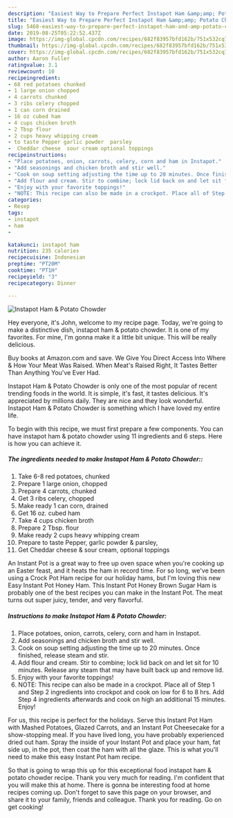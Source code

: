 ```yaml
---
description: "Easiest Way to Prepare Perfect Instapot Ham &amp;amp; Potato Chowder"
title: "Easiest Way to Prepare Perfect Instapot Ham &amp;amp; Potato Chowder"
slug: 5468-easiest-way-to-prepare-perfect-instapot-ham-and-amp-potato-chowder
date: 2019-08-25T05:22:52.437Z
image: https://img-global.cpcdn.com/recipes/682f83957bfd162b/751x532cq70/instapot-ham-potato-chowder-recipe-main-photo.jpg
thumbnail: https://img-global.cpcdn.com/recipes/682f83957bfd162b/751x532cq70/instapot-ham-potato-chowder-recipe-main-photo.jpg
cover: https://img-global.cpcdn.com/recipes/682f83957bfd162b/751x532cq70/instapot-ham-potato-chowder-recipe-main-photo.jpg
author: Aaron Fuller
ratingvalue: 3.1
reviewcount: 10
recipeingredient:
- 68 red potatoes chunked
- 1 large onion chopped
- 4 carrots chunked
- 3 ribs celery chopped
- 1 can corn drained
- 16 oz cubed ham
- 4 cups chicken broth
- 2 Tbsp flour
- 2 cups heavy whipping cream
- to taste Pepper garlic powder  parsley
-  Cheddar cheese  sour cream optional toppings
recipeinstructions:
- "Place potatoes, onion, carrots, celery, corn and ham in Instapot."
- "Add seasonings and chicken broth and stir well."
- "Cook on soup setting adjusting the time up to 20 minutes. Once finished, release steam and stir."
- "Add flour and cream. Stir to combine; lock lid back on and let sit for 10 minutes. Release any steam that may have built back up and remove lid."
- "Enjoy with your favorite toppings!"
- "NOTE: This recipe can also be made in a crockpot. Place all of Step 1 and Step 2 ingredients into crockpot and cook on low for 6 to 8 hrs. Add Step 4 ingredients afterwards and cook on high an additional 15 minutes. Enjoy!"
categories:
- Resep
tags:
- instapot
- ham
- 

katakunci: instapot ham 
nutrition: 235 calories
recipecuisine: Indonesian
preptime: "PT20M"
cooktime: "PT1H"
recipeyield: "3"
recipecategory: Dinner

---
```



![Instapot Ham &amp; Potato Chowder](https://img-global.cpcdn.com/recipes/682f83957bfd162b/751x532cq70/instapot-ham-potato-chowder-recipe-main-photo.jpg)

Hey everyone, it's John, welcome to my recipe page. Today, we're going to make a distinctive dish, instapot ham &amp; potato chowder. It is one of my favorites. For mine, I'm gonna make it a little bit unique. This will be really delicious.

Buy books at Amazon.com and save. We Give You Direct Access Into Where &amp; How Your Meat Was Raised. When Meat&#39;s Raised Right, It Tastes Better Than Anything You&#39;ve Ever Had.

Instapot Ham &amp; Potato Chowder is only one of the most popular of recent trending foods in the world. It is simple, it's fast, it tastes delicious. It's appreciated by millions daily. They are nice and they look wonderful. Instapot Ham &amp; Potato Chowder is something which I have loved my entire life.


To begin with this recipe, we must first prepare a few components. You can have instapot ham &amp; potato chowder using 11 ingredients and 6 steps. Here is how you can achieve it.

##### The ingredients needed to make Instapot Ham &amp; Potato Chowder::

1. Take 6-8 red potatoes, chunked
1. Prepare 1 large onion, chopped
1. Prepare 4 carrots, chunked
1. Get 3 ribs celery, chopped
1. Make ready 1 can corn, drained
1. Get 16 oz. cubed ham
1. Take 4 cups chicken broth
1. Prepare 2 Tbsp. flour
1. Make ready 2 cups heavy whipping cream
1. Prepare to taste Pepper, garlic powder &amp; parsley,
1. Get  Cheddar cheese &amp; sour cream, optional toppings


An Instant Pot is a great way to free up oven space when you&#39;re cooking up an Easter feast, and it heats the ham in record time. For so long, we&#39;ve been using a Crock Pot Ham recipe for our holiday hams, but I&#39;m loving this new Easy Instant Pot Honey Ham. This Instant Pot Honey Brown Sugar Ham is probably one of the best recipes you can make in the Instant Pot. The meat turns out super juicy, tender, and very flavorful. 

##### Instructions to make Instapot Ham &amp; Potato Chowder:

1. Place potatoes, onion, carrots, celery, corn and ham in Instapot.
1. Add seasonings and chicken broth and stir well.
1. Cook on soup setting adjusting the time up to 20 minutes. Once finished, release steam and stir.
1. Add flour and cream. Stir to combine; lock lid back on and let sit for 10 minutes. Release any steam that may have built back up and remove lid.
1. Enjoy with your favorite toppings!
1. NOTE: This recipe can also be made in a crockpot. Place all of Step 1 and Step 2 ingredients into crockpot and cook on low for 6 to 8 hrs. Add Step 4 ingredients afterwards and cook on high an additional 15 minutes. Enjoy!


For us, this recipe is perfect for the holidays. Serve this Instant Pot Ham with Mashed Potatoes, Glazed Carrots, and an Instant Pot Cheesecake for a show-stopping meal. If you have lived long, you have probably experienced dried out ham. Spray the inside of your Instant Pot and place your ham, fat side up, in the pot, then coat the ham with all the glaze. This is what you&#39;ll need to make this easy Instant Pot ham recipe. 

So that is going to wrap this up for this exceptional food instapot ham &amp; potato chowder recipe. Thank you very much for reading. I'm confident that you will make this at home. There is gonna be interesting food at home recipes coming up. Don't forget to save this page on your browser, and share it to your family, friends and colleague. Thank you for reading. Go on get cooking!
